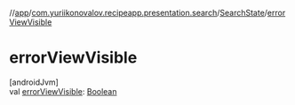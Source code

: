 //[app](../../../index.md)/[com.yuriikonovalov.recipeapp.presentation.search](../index.md)/[SearchState](index.md)/[errorViewVisible](error-view-visible.md)

# errorViewVisible

[androidJvm]\
val [errorViewVisible](error-view-visible.md): [Boolean](https://kotlinlang.org/api/latest/jvm/stdlib/kotlin/-boolean/index.html)
